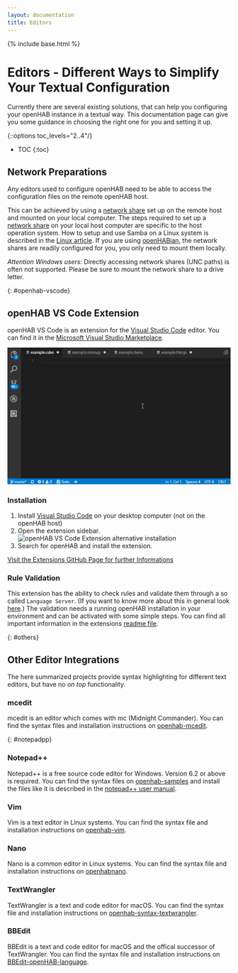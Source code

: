 ```yaml
---
layout: documentation
title: Editors
---
```


{% include base.html %}

# Editors - Different Ways to Simplify Your Textual Configuration

Currently there are several existing solutions, that can help you configuring your openHAB instance in a textual way.
This documentation page can give you some guidance in choosing the right one for you and setting it up.

{::options toc_levels="2..4"/}

- TOC
{:toc}

## Network Preparations

Any editors used to configure openHAB need to be able to access the configuration files on the remote openHAB host.

This can be achieved by using a [network share](https://en.wikipedia.org/wiki/Shared_resource) set up on the remote host and mounted on your local computer.
The steps required to set up a [network share](https://en.wikipedia.org/wiki/Shared_resource) on your local host computer are specific to the host operation system.
How to setup and use Samba on a Linux system is described in the [Linux article]({{base}}/installation/linux.html#network-sharing).
If you are using [openHABian]({{base}}/installation/openhabian.html), the network shares are readily configured for you, you only need to mount them locally.

*Attention Windows users:* Directly accessing network shares (UNC paths) is often not supported. Please be sure to mount the network share to a drive letter.

{: #openhab-vscode}

## openHAB VS Code Extension

openHAB VS Code is an extension for the [Visual Studio Code](https://code.visualstudio.com) editor.
You can find it in the [Microsoft Visual Studio Marketplace](https://marketplace.visualstudio.com/items?itemName=openhab.openhab).

  ![openHAB VS Code Extension demo](images/vscode_demo.gif)

### Installation

1. Install [Visual Studio Code](https://code.visualstudio.com/Download) on your desktop computer (not on the openHAB host)
1. Open the extension sidebar.
  ![openHAB VS Code Extension alternative installation](images/vscode_extensiontab_icon.png)
1. Search for openHAB and install the extension.

[Visit the Extensions GitHub Page for further Informations](https://github.com/openhab/openhab-vscode/blob/master/README.md "GitHub Repo for the VS Code Extension")

### Rule Validation

This extension has the ability to check rules and validate them through a so called `Language Server`.
(If you want to know more about this in general look [here](https://langserver.org/).)
The validation needs a running openHAB installation in your environment and can be activated with some simple steps.
You can find all important information in the extensions [readme file](https://github.com/openhab/openhab-vscode#validating-the-rules).

{: #others}

## Other Editor Integrations

The here summarized projects provide syntax highlighting for different text editors, but have no _on top_ functionality.




### mcedit

mcedit is an editor which comes with mc (Midnight Commander).
You can find the syntax files and installation instructions on [openhab-mcedit](https://github.com/CWempe/openhab-mcedit).

{: #notepadpp}

### Notepad++

Notepad++ is a free source code editor for Windows.
Version 6.2 or above is required.
You can find the syntax files on [openhab-samples](https://github.com/thefrip/openhab-samples) and install the files like it is described in the [notepad++ user manual](https://npp-user-manual.org/docs/user-defined-language-system/).

### Vim

Vim is a text editor in Linux systems.
You can find the syntax file and installation instructions on [openhab-vim](https://github.com/cyberkov/openhab-vim).

### Nano

Nano is a common editor in Linux systems.
You can find the syntax file and installation instructions on [openhabnano](https://github.com/airix1/openhabnano).

### TextWrangler

TextWrangler is a text and code editor for macOS.
You can find the syntax file and installation instructions on [openhab-syntax-textwrangler](https://github.com/GrisoMG/openhab-syntax-textwrangler).

### BBEdit

BBEdit is a text and code editor for macOS and the offical successor of TextWrangler.
You can find the syntax file and installation instructions on [BBEdit-openHAB-language](https://github.com/mjmeijer/BBEdit-openHAB-language).
